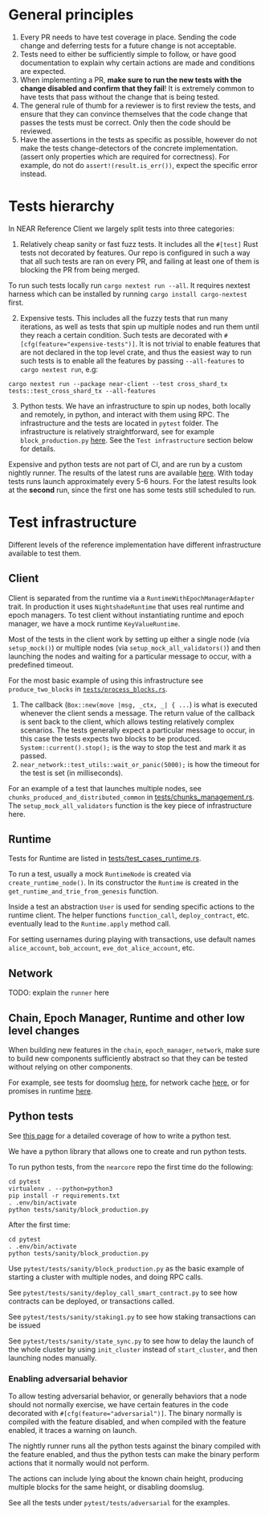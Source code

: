 # General principles

1. Every PR needs to have test coverage in place. Sending the code change and
   deferring tests for a future change is not acceptable.
2. Tests need to either be sufficiently simple to follow, or have good
   documentation to explain why certain actions are made and conditions are
   expected.
3. When implementing a PR, **make sure to run the new tests with the change
   disabled and confirm that they fail**! It is extremely common to have tests
   that pass without the change that is being tested.
4. The general rule of thumb for a reviewer is to first review the tests, and
   ensure that they can convince themselves that the code change that passes the
   tests must be correct. Only then the code should be reviewed.
5. Have the assertions in the tests as specific as possible,
   however do not make the tests change-detectors of the concrete implementation.
   (assert only properties which are required for correctness).
   For example, do not do `assert!(result.is_err())`, expect the specific error instead.

# Tests hierarchy

In NEAR Reference Client we largely split tests into three categories:

1. Relatively cheap sanity or fast fuzz tests. It includes all the `#[test]`
   Rust tests not decorated by features. Our repo is configured in such a way
   that all such tests are ran on every PR, and failing at least one of them is
   blocking the PR from being merged.

To run such tests locally run `cargo nextest run --all`.
It requires nextest harness which can be installed by running `cargo install cargo-nextest` first.

2. Expensive tests. This includes all the fuzzy tests that run many iterations,
   as well as tests that spin up multiple nodes and run them until they reach a
   certain condition. Such tests are decorated with
   `#[cfg(feature="expensive-tests")]`. It is not trivial to enable features
   that are not declared in the top level crate, and thus the easiest way to run
   such tests is to enable all the features by passing `--all-features` to
   `cargo nextest run`, e.g:

`cargo nextest run --package near-client --test cross_shard_tx
tests::test_cross_shard_tx --all-features`

3. Python tests. We have an infrastructure to spin up nodes, both locally and
   remotely, in python, and interact with them using RPC. The infrastructure and
   the tests are located in `pytest` folder. The infrastructure is relatively
   straightforward, see for example `block_production.py`
   [here](https://github.com/nearprotocol/nearcore/blob/master/pytest/tests/sanity/block_production.py).
   See the `Test infrastructure` section below for details.

Expensive and python tests are not part of CI, and are run by a custom nightly
runner. The results of the latest runs are available
[here](http://nightly.neartest.com/). With today tests runs launch approximately
every 5-6 hours. For the latest results look at the **second** run, since the
first one has some tests still scheduled to run.

# Test infrastructure

Different levels of the reference implementation have different infrastructure
available to test them.

## Client

Client is separated from the runtime via a `RuntimeWithEpochManagerAdapter` trait. In production
it uses `NightshadeRuntime` that uses real runtime and epoch managers. To test
client without instantiating runtime and epoch manager, we have a mock runtime
`KeyValueRuntime`.

Most of the tests in the client work by setting up either a single node (via
`setup_mock()`) or multiple nodes (via `setup_mock_all_validators()`) and then
launching the nodes and waiting for a particular message to occur, with a
predefined timeout.

For the most basic example of using this infrastructure see `produce_two_blocks`
in
[`tests/process_blocks.rs`](https://github.com/nearprotocol/nearcore/blob/master/chain/client/tests/process_blocks.rs).

1. The callback (`Box::new(move |msg, _ctx, _| { ...`) is what is executed
   whenever the client sends a message. The return value of the callback is sent
   back to the client, which allows testing relatively complex scenarios. The
   tests generally expect a particular message to occur, in this case the tests
   expects two blocks to be produced. `System::current().stop();` is the way to
   stop the test and mark it as passed.
2. `near_network::test_utils::wait_or_panic(5000);` is how the timeout for the
   test is set (in milliseconds).

For an example of a test that launches multiple nodes, see
`chunks_produced_and_distributed_common` in
[tests/chunks_management.rs](https://github.com/nearprotocol/nearcore/blob/master/chain/client/tests/chunks_management.rs).
The `setup_mock_all_validators` function is the key piece of infrastructure here.

## Runtime

Tests for Runtime are listed in
[tests/test_cases_runtime.rs](https://github.com/near/nearcore/blob/master/tests/test_cases_runtime.rs).

To run a test, usually a mock `RuntimeNode` is created via
`create_runtime_node()`. In its constructor the `Runtime` is created in the
`get_runtime_and_trie_from_genesis` function.

Inside a test an abstraction `User` is used for sending specific actions to the
runtime client. The helper functions `function_call`, `deploy_contract`, etc.
eventually lead to the `Runtime.apply` method call.

For setting usernames during playing with transactions, use default names
`alice_account`, `bob_account`, `eve_dot_alice_account`, etc.

## Network

TODO: explain the `runner` here

## Chain, Epoch Manager, Runtime and other low level changes

When building new features in the `chain`, `epoch_manager`, `network`, make sure
to build new components sufficiently abstract so that they can be tested without
relying on other components.

For example, see tests for doomslug
[here](https://github.com/nearprotocol/nearcore/blob/master/chain/chain/tests/doomslug.rs),
for network cache
[here](https://github.com/nearprotocol/nearcore/blob/master/chain/network/tests/cache_edges.rs),
or for promises in runtime
[here](https://github.com/nearprotocol/nearcore/blob/master/runtime/near-vm-logic/tests/test_promises.rs).

## Python tests

See [this
page](https://github.com/nearprotocol/nearcore/wiki/Writing-integration-tests-for-nearcore)
for a detailed coverage of how to write a python test.

We have a python library that allows one to create and run python tests.

To run python tests, from the `nearcore` repo the first time do the following:

```
cd pytest
virtualenv . --python=python3
pip install -r requirements.txt
. .env/bin/activate
python tests/sanity/block_production.py
```

After the first time:

```
cd pytest
. .env/bin/activate
python tests/sanity/block_production.py
```

Use `pytest/tests/sanity/block_production.py` as the basic example of starting a
cluster with multiple nodes, and doing RPC calls.

See `pytest/tests/sanity/deploy_call_smart_contract.py` to see how contracts can
be deployed, or transactions called.

See `pytest/tests/sanity/staking1.py` to see how staking transactions can be
issued

See `pytest/tests/sanity/state_sync.py` to see how to delay the launch of the
whole cluster by using `init_cluster` instead of `start_cluster`, and then
launching nodes manually.

### Enabling adversarial behavior

To allow testing adversarial behavior, or generally behaviors that a node should
not normally exercise, we have certain features in the code decorated with
`#[cfg(feature="adversarial")]`. The binary normally is compiled with the
feature disabled, and when compiled with the feature enabled, it traces a
warning on launch.

The nightly runner runs all the python tests against the binary compiled with
the feature enabled, and thus the python tests can make the binary perform
actions that it normally would not perform.

The actions can include lying about the known chain height, producing multiple
blocks for the same height, or disabling doomslug.

See all the tests under `pytest/tests/adversarial` for the examples.
